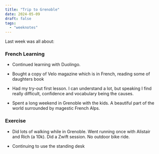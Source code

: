 ```yaml
---
title: "Trip to Grenoble"
date: 2024-05-09
draft: false
tags:
  - "weeknotes"
---
```


Last week was all about:

### French Learning

- Continued learning with Duolingo.

- Bought a copy of Velo magazine which is in French, reading some of daughters book

- Had my try-out first lesson. I can understand a lot, but speaking I find really difficult, confidence and vocabulary being the causes.

- Spent a long weekend in Grenoble with the kids. A beautiful part of the world surrounded by magestic French Alps.

### Exercise

- Did lots of walking while in Grenoble. Went running once with Alistair and Rich (a 10k). Did a Zwift session. No outdoor bike ride.

- Continuing to use the standing desk
